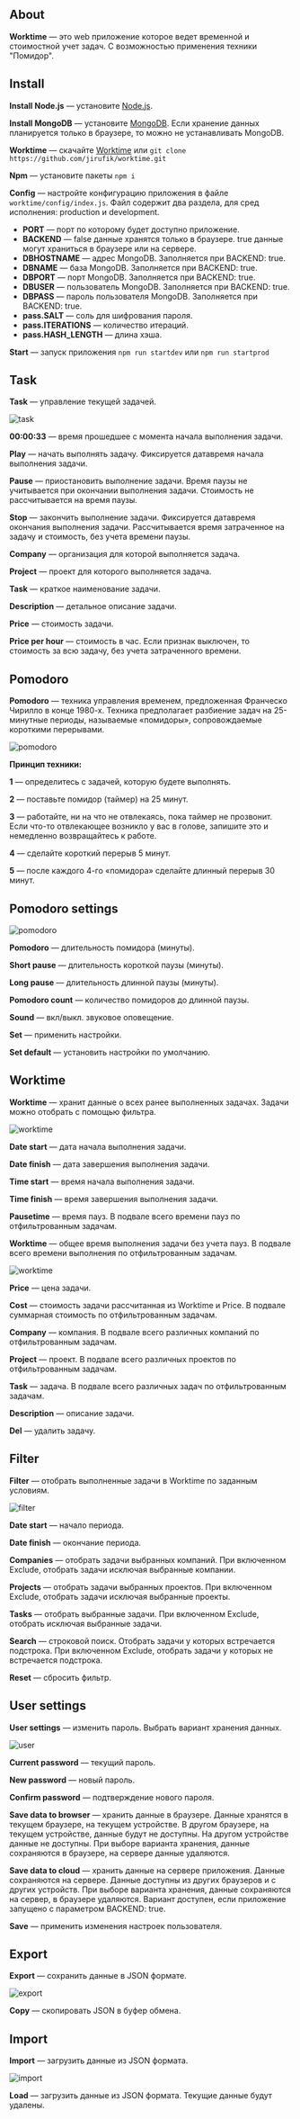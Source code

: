 ## About

**Worktime** — это web приложение которое ведет временной и стоимостной учет задач. С возможностью применения техники "Помидор".

## Install

**Install Node.js** — установите [Node.js](https://nodejs.org/en/download/).

**Install MongoDB** — установите [MongoDB](https://www.mongodb.com/download-center/community). Если хранение данных планируется только в браузере, то можно не устанавливать MongoDB.

**Worktime** — скачайте [Worktime](https://github.com/jirufik/worktime) или ```git clone https://github.com/jirufik/worktime.git```

**Npm** — установите пакеты ```npm i```

**Config** — настройте конфигурацию приложения в файле ```worktime/config/index.js```. Файл содержит два раздела, для сред исполнения: production и development.

*   **PORT** — порт по которому будет доступно приложение.
*   **BACKEND** — false данные хранятся только в браузере. true данные могут храниться в браузере или на сервере.
*   **DBHOSTNAME** — адрес MongoDB. Заполняется при BACKEND: true.
*   **DBNAME** — база MongoDB. Заполняется при BACKEND: true.
*   **DBPORT** — порт MongoDB. Заполняется при BACKEND: true.
*   **DBUSER** — пользователь MongoDB. Заполняется при BACKEND: true.
*   **DBPASS** — пароль пользователя MongoDB. Заполняется при BACKEND: true.
*   **pass.SALT** — соль для шифрования пароля.
*   **pass.ITERATIONS** — количество итераций.
*   **pass.HASH_LENGTH** — длина хэша.

**Start** — запуск приложения ```npm run startdev``` или ```npm run startprod```

## Task

**Task** — управление текущей задачей.

![task](public/img/help/task.png)

**00:00:33** — время прошедшее с момента начала выполнения задачи.

**Play** — начать выполнять задачу. Фиксируется датавремя начала выполнения задачи.

**Pause** — приостановить выполнение задачи. Время паузы не учитывается при окончании выполнения задачи. Стоимость не рассчитывается на время паузы.

**Stop** — закончить выполнение задачи. Фиксируется датавремя окончания выполнения задачи. Рассчитывается время затраченное на задачу и стоимость, без учета времени паузы.

**Company** — организация для которой выполняется задача.

**Project** — проект для которого выполняется задача.

**Task** — краткое наименование задачи.

**Description** — детальное описание задачи.

**Price** — стоимость задачи.

**Price per hour** — стоимость в час. Если признак выключен, то стоимость за всю задачу, без учета затраченного времени.

## Pomodoro

**Pomodoro** — техника управления временем, предложенная Франческо Чирилло в конце 1980-х. Техника предполагает разбиение задач на 25-минутные периоды, называемые «помидоры», сопровождаемые короткими перерывами.

![pomodoro](public/img/help/pomodoro.png)

**Принцип техники:**

**1** — определитесь с задачей, которую будете выполнять.

**2** — поставьте помидор (таймер) на 25 минут.

**3** — работайте, ни на что не отвлекаясь, пока таймер не прозвонит. Если что-то отвлекающее возникло у вас в голове, запишите это и немедленно возвращайтесь к работе.

**4** — сделайте короткий перерыв 5 минут.

**5** — после каждого 4-го «помидора» сделайте длинный перерыв 30 минут.

## Pomodoro settings

![pomodoro](public/img/help/pomodorosettings.png)

**Pomodoro** — длительность помидора (минуты).

**Short pause** — длительность короткой паузы (минуты).

**Long pause** — длительность длинной паузы (минуты).

**Pomodoro count** — количество помидоров до длинной паузы.

**Sound** — вкл/выкл. звуковое оповещение.

**Set** — применить настройки.

**Set default** — установить настройки по умолчанию.

## Worktime

**Worktime** — хранит данные о всех ранее выполненных задачах. Задачи можно отобрать с помощью фильтра.

![worktime](public/img/help/worktime1.png)

**Date start** — дата начала выполнения задачи.

**Date finish** — дата завершения выполнения задачи.

**Time start** — время начала выполнения задачи.

**Time finish** — время завершения выполнения задачи.

**Pausetime** — время пауз. В подвале всего времени пауз по отфильтрованным задачам.

**Worktime** — общее время выполнения задачи без учета пауз. В подвале всего времени выполнения по отфильтрованным задачам.

![worktime](public/img/help/worktime2.png)

**Price** — цена задачи.

**Cost** — стоимость задачи рассчитанная из Worktime и Price. В подвале суммарная стоимость по отфильтрованным задачам.

**Company** — компания. В подвале всего различных компаний по отфильтрованным задачам.

**Project** — проект. В подвале всего различных проектов по отфильтрованным задачам.

**Task** — задача. В подвале всего различных задач по отфильтрованным задачам.

**Description** — описание задачи.

**Del** — удалить задачу.

## Filter

**Filter** — отобрать выполненные задачи в Worktime по заданным условиям.

![filter](public/img/help/worktimefilter.png)

**Date start** — начало периода.

**Date finish** — окончание периода.

**Companies** — отобрать задачи выбранных компаний. При включенном Exclude, отобрать задачи исключая выбранные компании.

**Projects** — отобрать задачи выбранных проектов. При включенном Exclude, отобрать задачи исключая выбранные проекты.

**Tasks** — отобрать выбранные задачи. При включенном Exclude, отобрать исключая выбранные задачи.

**Search** — строковой поиск. Отобрать задачи у которых встречается подстрока. При включенном Exclude, отобрать задачи у которых не встречается подстрока.

**Reset** — сбросить фильтр.

## User settings

**User settings** — изменить пароль. Выбрать вариант хранения данных.

![user](public/img/help/settings.png)

**Current password** — текущий пароль.

**New password** — новый пароль.

**Confirm password** — подтверждение нового пароля.

**Save data to browser** — хранить данные в браузере. Данные хранятся в текущем браузере, на текущем устройстве. В другом браузере, на текущем устройстве, данные будут не доступны. На другом устройстве данные не доступны. При выборе варианта хранения, данные сохраняются в браузере, на сервере данные удаляются.

**Save data to cloud** — хранить данные на сервере приложения. Данные сохраняются на сервере. Данные доступны из других браузеров и с других устройств. При выборе варианта хранения, данные сохраняются на сервер, в браузере удаляются. Вариант доступен, если приложение запущено с параметром BACKEND: true.

**Save** — применить изменения настроек пользователя.

## Export

**Export** — сохранить данные в JSON формате.

![export](public/img/help/export.png)

**Copy** — скопировать JSON в буфер обмена.

## Import

**Import** — загрузить данные из JSON формата.

![import](public/img/help/import.png)

**Load** — загрузить данные из JSON формата. Текущие данные будут удалены.